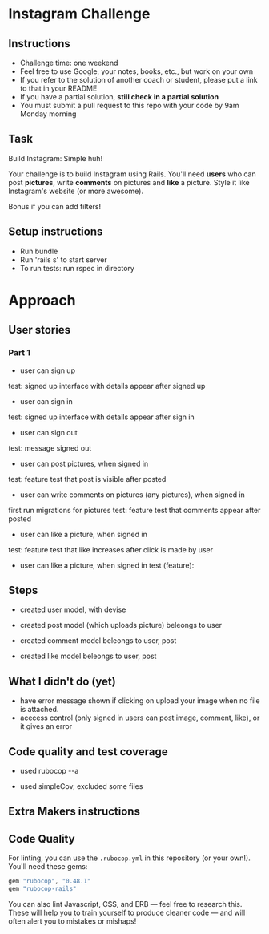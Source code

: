 Instagram Challenge
===================

## Instructions

* Challenge time: one weekend
* Feel free to use Google, your notes, books, etc., but work on your own
* If you refer to the solution of another coach or student, please put a link to that in your README
* If you have a partial solution, **still check in a partial solution**
* You must submit a pull request to this repo with your code by 9am Monday morning

## Task

Build Instagram: Simple huh!

Your challenge is to build Instagram using Rails. You'll need **users** who can post **pictures**, write **comments** on pictures and **like** a picture. Style it like Instagram's website (or more awesome).

Bonus if you can add filters!



## Setup instructions 
- Run bundle
- Run 'rails s' to start server
- To run tests: run rspec in directory





# Approach
## User stories

### Part 1
- user can sign up

test: signed up interface with details appear after signed up

- user can sign in

test: signed up interface with details appear after sign in

- user can sign out

test: message signed out





- user can post pictures, when signed in

test: feature test that post is visible after posted


- user can write comments on pictures (any pictures), when signed in

first run migrations for pictures
test: feature test that comments appear after posted


- user can like a picture, when signed in

test: feature test that like increases after click is made by user

- user can like a picture, when signed in
test (feature): 



## Steps

- created user model, with devise



- created post model (which uploads picture)
beleongs to user


- created comment model
beleongs to user, post


- created like model 
beleongs to user, post




## What I didn't do (yet)
- have error message shown if clicking on upload your image when no file is attached.
- acecess control (only signed in users can post image, comment, like), or it gives an error






## Code quality and test coverage
- used rubocop --a

- used simpleCov, excluded some files







## Extra Makers instructions
## Code Quality

For linting, you can use the `.rubocop.yml` in this repository (or your own!).
You'll need these gems:

```ruby
gem "rubocop", "0.48.1"
gem "rubocop-rails"
```

You can also lint Javascript, CSS, and ERB — feel free to research this. These
will help you to train yourself to produce cleaner code — and will often alert
you to mistakes or mishaps!
